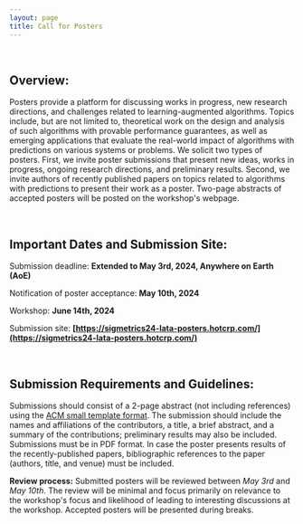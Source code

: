 ```yaml
---
layout: page
title: Call for Posters
---
```


<br>

##  Overview:

  

Posters provide a platform for discussing works in progress, new research directions, and challenges related to learning-augmented algorithms. Topics include, but are not limited to, theoretical work on the design and analysis of such algorithms with provable performance guarantees, as well as emerging applications that evaluate the real-world impact of algorithms with predictions on various systems or problems. We solicit two types of posters. First, we invite poster submissions that present new ideas, works in progress, ongoing research directions, and preliminary results. Second, we invite authors of recently published papers on topics related to algorithms with predictions to present their work as a poster. Two-page abstracts of accepted posters will be posted on the workshop's webpage.

  
<br>
  

##  Important Dates and Submission Site:

  

Submission deadline: **Extended to May 3rd, 2024, Anywhere on Earth (AoE)**

  

Notification of poster acceptance: **May 10th, 2024**



Workshop: **June 14th, 2024**

  

Submission site: **[https://sigmetrics24-lata-posters.hotcrp.com/](https://sigmetrics24-lata-posters.hotcrp.com/)**

  
<br>
  

##  Submission Requirements and Guidelines:

Submissions should consist of a 2-page abstract (not including references) using the [ACM small template format](https://www.acm.org/publications/proceedings-template). The submission should include the names and affiliations of the contributors, a title, a brief abstract, and a summary of the contributions; preliminary results may also be included. Submissions must be in PDF format. In case the poster presents results of the recently-published papers, bibliographic references to the paper (authors, title, and venue) must be included.
  

**Review process:** Submitted posters will be reviewed between *May 3rd* and *May 10th*. The review will be minimal and focus primarily on relevance to the workshop's focus and likelihood of leading to interesting discussions at the workshop. Accepted posters will be presented during breaks.


<!-- ##  Program Committee:

To be announced. -->

<!-- - Zaiwei Chen (Caltech): zchen458@caltech.edu
- Nico Christianson (Caltech): nchristianson@caltech.edu
- Lauren Conger (Caltech): lconger@caltech.edu
- Tinashe Handina (Caltech): thandina@caltech.edu
- Adam Lechowicz (UMass Amherst): alechowicz@cs.umass.edu
- Russell Lee (UMass Amherst): rclee@cs.umass.edu
- Pengfei Li (UC Riverside): pli081@ucr.edu
- Yiheng Lin (Caltech): yihengl@caltech.edu
- Georgii Melidi (CNRS and Sorbonne University): georgii.melidi@lip6.fr
- Cooper Sigrist (UMass Amherst): csigrist@umass.edu
- Bo Sun (CUHK): bsun@cse.cuhk.edu.hk
- Jianyi Yang: (UC Riverside):  jyang239@ucr.edu
- Jing Yu (Caltech): jing@caltech.edu
- Jinhang Zuo (UMass Amherst and Caltech): jinhangzuo@umass.edu -->
